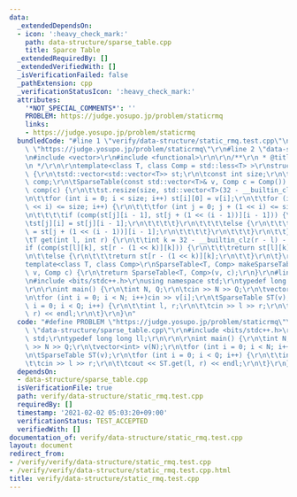 ```yaml
---
data:
  _extendedDependsOn:
  - icon: ':heavy_check_mark:'
    path: data-structure/sparse_table.cpp
    title: Sparce Table
  _extendedRequiredBy: []
  _extendedVerifiedWith: []
  _isVerificationFailed: false
  _pathExtension: cpp
  _verificationStatusIcon: ':heavy_check_mark:'
  attributes:
    '*NOT_SPECIAL_COMMENTS*': ''
    PROBLEM: https://judge.yosupo.jp/problem/staticrmq
    links:
    - https://judge.yosupo.jp/problem/staticrmq
  bundledCode: "#line 1 \"verify/data-structure/static_rmq.test.cpp\"\n#define PROBLEM\
    \ \"https://judge.yosupo.jp/problem/staticrmq\"\r\n#line 2 \"data-structure/sparse_table.cpp\"\
    \n#include <vector>\r\n#include <functional>\r\n\r\n/**\r\n * @title Sparce Table\r\
    \n */\r\n\r\ntemplate<class T, class Comp = std::less<T> >\r\nstruct SparseTable\
    \ {\r\n\tstd::vector<std::vector<T>> st;\r\n\tconst int size;\r\n\tconst Comp\
    \ comp;\r\n\tSparseTable(const std::vector<T>& v, Comp c = Comp()) : size(v.size()),\
    \ comp(c) {\r\n\t\tst.resize(size, std::vector<T>(32 - __builtin_clz(size)));\r\
    \n\t\tfor (int i = 0; i < size; i++) st[i][0] = v[i];\r\n\t\tfor (int i = 1; (1\
    \ << i) <= size; i++) {\r\n\t\t\tfor (int j = 0; j + (1 << i) <= size; j++) {\r\
    \n\t\t\t\tif (comp(st[j][i - 1], st[j + (1 << (i - 1))][i - 1])) {\r\n\t\t\t\t\
    \tst[j][i] = st[j][i - 1];\r\n\t\t\t\t}\r\n\t\t\t\telse {\r\n\t\t\t\t\tst[j][i]\
    \ = st[j + (1 << (i - 1))][i - 1];\r\n\t\t\t\t}\r\n\t\t\t}\r\n\t\t}\r\n\t}\r\n\
    \tT get(int l, int r) {\r\n\t\tint k = 32 - __builtin_clz(r - l) - 1;\r\n\t\t\
    if (comp(st[l][k], st[r - (1 << k)][k])) {\r\n\t\t\treturn st[l][k];\r\n\t\t}\r\
    \n\t\telse {\r\n\t\t\treturn st[r - (1 << k)][k];\r\n\t\t}\r\n\t}\r\n};\r\n\r\n\
    template<class T, class Comp>\r\nSparseTable<T, Comp> makeSparseTable(const std::vector<T>&\
    \ v, Comp c) {\r\n\treturn SparseTable<T, Comp>(v, c);\r\n}\r\n#line 3 \"verify/data-structure/static_rmq.test.cpp\"\
    \n#include <bits/stdc++.h>\r\nusing namespace std;\r\ntypedef long long ll;\r\n\
    \r\n\r\nint main() {\r\n\tint N, Q;\r\n\tcin >> N >> Q;\r\n\tvector<int> v(N);\r\
    \n\tfor (int i = 0; i < N; i++)cin >> v[i];\r\n\tSparseTable ST(v);\r\n\tfor (int\
    \ i = 0; i < Q; i++) {\r\n\t\tint l, r;\r\n\t\tcin >> l >> r;\r\n\t\tcout << ST.get(l,\
    \ r) << endl;\r\n\t}\r\n}\n"
  code: "#define PROBLEM \"https://judge.yosupo.jp/problem/staticrmq\"\r\n#include\
    \ \"data-structure/sparse_table.cpp\"\r\n#include <bits/stdc++.h>\r\nusing namespace\
    \ std;\r\ntypedef long long ll;\r\n\r\n\r\nint main() {\r\n\tint N, Q;\r\n\tcin\
    \ >> N >> Q;\r\n\tvector<int> v(N);\r\n\tfor (int i = 0; i < N; i++)cin >> v[i];\r\
    \n\tSparseTable ST(v);\r\n\tfor (int i = 0; i < Q; i++) {\r\n\t\tint l, r;\r\n\
    \t\tcin >> l >> r;\r\n\t\tcout << ST.get(l, r) << endl;\r\n\t}\r\n}"
  dependsOn:
  - data-structure/sparse_table.cpp
  isVerificationFile: true
  path: verify/data-structure/static_rmq.test.cpp
  requiredBy: []
  timestamp: '2021-02-02 05:03:20+09:00'
  verificationStatus: TEST_ACCEPTED
  verifiedWith: []
documentation_of: verify/data-structure/static_rmq.test.cpp
layout: document
redirect_from:
- /verify/verify/data-structure/static_rmq.test.cpp
- /verify/verify/data-structure/static_rmq.test.cpp.html
title: verify/data-structure/static_rmq.test.cpp
---
```

